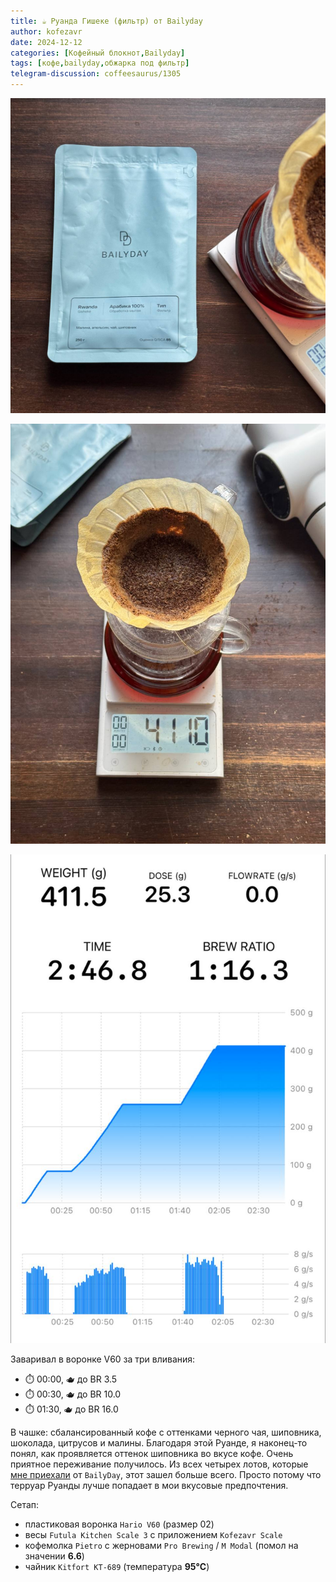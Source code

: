 ```yaml
---
title: ☕️ Руанда Гишеке (фильтр) от Bailyday
author: kofezavr
date: 2024-12-12
categories: [Кофейный блокнот,Bailyday]
tags: [кофе,bailyday,обжарка под фильтр]
telegram-discussion: coffeesaurus/1305
--- 
```

![Руанда Гишеке (фильтр) от Bailyday](/assets/img/posts/24/12/gisheke-1.jpg)

![Руанда Гишеке (фильтр) от Bailyday](/assets/img/posts/24/12/gisheke-2.jpg)

![Руанда Гишеке (фильтр) от Bailyday](/assets/img/posts/24/12/gisheke-3.jpg)

Заваривал в воронке V60 за три вливания:
- ⏱️ 00:00, 🫖 до BR 3.5
- ⏱️ 00:30, 🫖 до BR 10.0
- ⏱️ 01:30, 🫖 до BR 16.0

В чашке: сбалансированный кофе с оттенками черного чая, шиповника, шоколада, цитрусов и малины. Благодаря этой Руанде, я наконец-то понял, как проявляется оттенок шиповника во вкусе кофе. Очень приятное переживание получилось. Из всех четырех лотов, которые [мне приехали](https://t.me/coffeesaurus/1263) от `BailyDay`, этот зашел больше всего. Просто потому что терруар Руанды лучше попадает в мои вкусовые предпочтения.

Сетап:
- пластиковая воронка `Hario V60` (размер 02)
- весы `Futula Kitchen Scale 3` с приложением `Kofezavr Scale`
- кофемолка `Pietro` с жерновами `Pro Brewing` / `M Modal` (помол на значении **6.6**)
- чайник `Kitfort KT-689` (температура **95°C**)